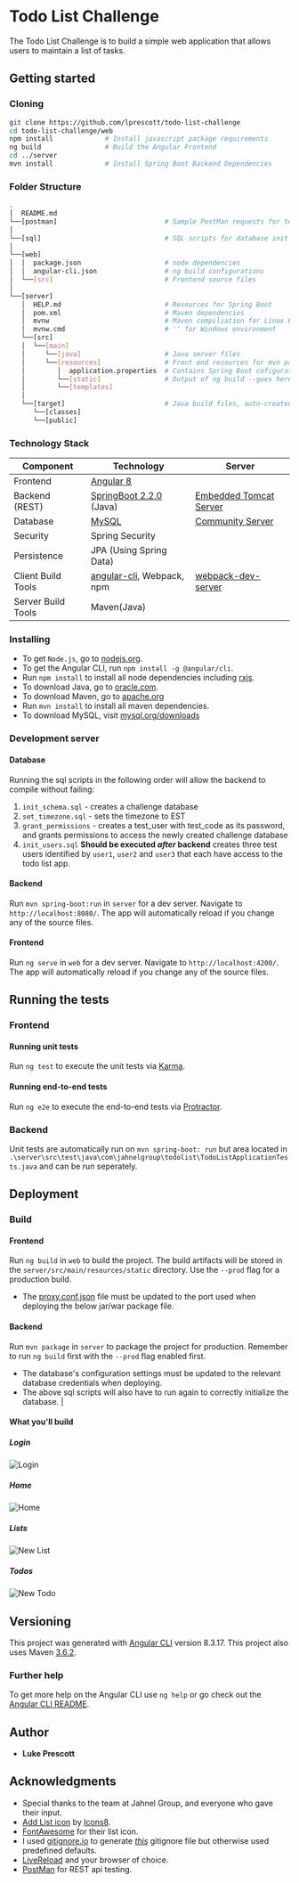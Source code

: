 # Todo List Challenge
The Todo List Challenge is to build a simple web application that allows users to maintain a list of tasks.

## Getting started

### Cloning

```bash
git clone https://github.com/lprescott/todo-list-challenge
cd todo-list-challenge/web
npm install             # Install javascript package requirements
ng build                # Build the Angular Frontend  
cd ../server    
mvn install             # Install Spring Boot Backend Dependencies
```

### Folder Structure

```bash
.
│  README.md
└──[postman]                           # Sample PostMan requests for testing
│
└──[sql]                               # SQL scripts for database init
│
└──[web]
│  │  package.json                     # node dependencies
│  │  angular-cli.json                 # ng build configurations
│  └──[src]                            # Frontend source files
│
└──[server]
   │  HELP.md                          # Resources for Spring Boot
   │  pom.xml                          # Maven dependencies
   │  mvnw                             # Maven compiliation for Linux Bash
   │  mvnw.cmd                         # '' for Windows environment
   └──[src]
   │  └──[main]
   │     └──[java]                     # Java server files
   │     └──[resources]                # Front end resources for mvn package
   │        │  application.properties  # Contains Spring Boot cofigurations
   │        └──[static]                # Output of ng build --goes here
   │        └──[templates]
   │
   └──[target]                         # Java build files, auto-created after running java build: mvn install
      └──[classes]
      └──[public]
```

### Technology Stack

Component         | Technology                                                         | Server
---               | ---                                                                | ---
Frontend          | [Angular 8](https://github.com/angular/angular)                    |
Backend (REST)    | [SpringBoot 2.2.0](https://projects.spring.io/spring-boot) (Java)  | [Embedded Tomcat Server](https://spring.io/blog/2014/03/07/deploying-spring-boot-applications)
Database          | [MySQL](https://www.mysql.com/)                                    | [Community Server](https://dev.mysql.com/downloads/mysql/)
Security          | Spring Security                                                    |
Persistence       | JPA (Using Spring Data)                                            |
Client Build Tools| [angular-cli](https://github.com/angular/angular-cli), Webpack, npm| [webpack-dev-server](https://webpack.js.org/guides/development/#webpack-dev-server)
Server Build Tools| Maven(Java)      

### Installing

- To get `Node.js`, go to [nodejs.org](https://nodejs.org/ "Nodejs.org").
- To get the Angular CLI, run `npm install -g @angular/cli`.
- Run `npm install` to install all node dependencies including [rxjs](https://rxjs-dev.firebaseapp.com/). 
- To download Java, go to [oracle.com](https://www.oracle.com/technetwork/java/javase/downloads/index.html).
- To download Maven, go to [apache.org](https://maven.apache.org/)
- Run `mvn install` to install all maven dependencies.
- To download MySQL, visit [mysql.org/downloads](https://dev.mysql.com/downloads/)

### Development server

#### Database
Running the sql scripts in the following order will allow the backend to compile without failing:
1. `init_schema.sql` - creates a challenge database
2. `set_timezone.sql` - sets the timezone to EST
3. `grant_permissions` - creates a test_user with test_code as its password, and grants permissions to access the newly created challenge database
4. `init_users.sql`  **Should be executed _after_ backend** creates three test users identified by `user1`, `user2` and `user3` that each have access to the todo list app.

#### Backend
Run `mvn spring-boot:run` in `server` for a dev server. Navigate to `http://localhost:8080/`. The app will automatically reload if you change any of the source files.

#### Frontend
Run `ng serve` in `web` for a dev server. Navigate to `http://localhost:4200/`. The app will automatically reload if you change any of the source files.

## Running the tests

### Frontend

#### Running unit tests

Run `ng test` to execute the unit tests via [Karma](https://karma-runner.github.io).

#### Running end-to-end tests

Run `ng e2e` to execute the end-to-end tests via [Protractor](http://www.protractortest.org/).

### Backend

Unit tests are automatically run on `mvn spring-boot: run` but area located in `.\server\src\test\java\com\jahnelgroup\todolist\TodoListApplicationTests.java` and can be run seperately.

## Deployment

### Build

#### Frontend
Run `ng build` in `web` to build the project. The build artifacts will be stored in the `server/src/main/resources/static` directory. Use the `--prod` flag for a production build.
- The [proxy.conf.json](web/src/proxy.conf.json) file must be updated to the port used when deploying the below jar/war 
 package file.
  
#### Backend 
Run `mvn package` in `server` to package the project for production. Remember to run `ng build` first with the `--prod` flag enabled first.
- The database's configuration settings must be updated to the relevant database credentials when deploying. 
- The above sql scripts will also have to run again to correctly initialize the database.                                           |

#### What you'll build

##### Login
![Login](/screenshots/localhost_8080_login_logout.png)
##### Home
![Home](/screenshots/localhost_8080_.png)
##### Lists
![New List](/screenshots/localhost_8080_(2).png)
##### Todos
![New Todo](/screenshots/localhost_8080_(3).png)

## Versioning 
This project was generated with [Angular CLI](https://github.com/angular/angular-cli) version 8.3.17.
This project also uses Maven [3.6.2](https://maven.apache.org/).

### Further help

To get more help on the Angular CLI use `ng help` or go check out the [Angular CLI README](https://github.com/angular/angular-cli/blob/master/README.md).

## Author
- **Luke Prescott**

## Acknowledgments 
- Special thanks to the team at Jahnel Group, and everyone who gave their input.
- <a target="_blank" href="/icons/set/add-list">Add List icon</a> by <a target="_blank" href="https://icons8.com">Icons8</a>.
- [FontAwesome](https://fontawesome.com/) for their list icon.
- I used [gitignore.io](https://www.gitignore.io/) to generate [_this_](.gitignore) gitignore file but otherwise used predefined defaults.
- [LiveReload](http://livereload.com/extensions/) and your browser of choice.
- [PostMan](https://www.getpostman.com/) for REST api testing.
